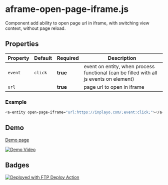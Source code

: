


# aframe-open-page-iframe.js

Component add ability to open page url in iframe, 
with switching view context, without page reload.

## Properties
| Property  | Default | Required | Description |
| --------- | ------- | -------- | ----------- |
| `event ` | `click`  | **true** |event on entity, when process functional (can be filled with all js events on element)
| `url`  | ` `  | **true** |page url to open in iframe

### Example

```bash
<a-entity open-page-iframe="url:https://inplayo.com/;event:click;"></a-entity>
```

## Demo

[Demo page](https://demo.inplayo.com/aframe/switch-vr-and-page/)

[![Demo Video](https://img.youtube.com/vi/GwYH4lUYU_8/0.jpg)](https://www.youtube.com/watch?v=GwYH4lUYU_8 "Demo Video")

## Badges

[<img alt="Deployed with FTP Deploy Action" src="https://img.shields.io/badge/Deployed With-FTP DEPLOY ACTION-%3CCOLOR%3E?style=for-the-badge&color=0077b6">](https://github.com/SamKirkland/FTP-Deploy-Action)
